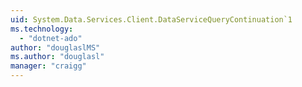 ```yaml
---
uid: System.Data.Services.Client.DataServiceQueryContinuation`1
ms.technology: 
  - "dotnet-ado"
author: "douglaslMS"
ms.author: "douglasl"
manager: "craigg"
---
```

